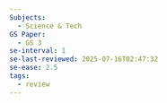 ```yaml
---
Subjects:
  - Science & Tech
GS Paper:
  - GS 3
se-interval: 1
se-last-reviewed: 2025-07-16T02:47:32
se-ease: 2.5
tags:
  - review
---
```

